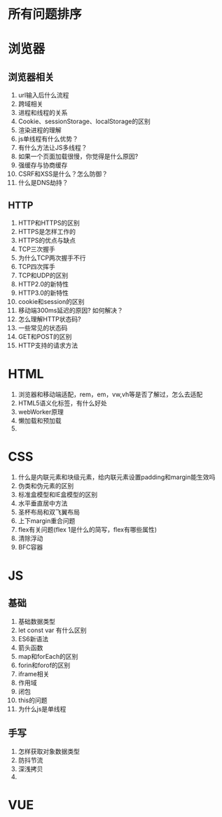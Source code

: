 # 所有问题排序
# 浏览器
## 浏览器相关
1. url输入后什么流程
2. 跨域相关
3. 进程和线程的关系
4. Cookie、sessionStorage、localStorage的区别 
5.  渲染进程的理解
6.  js单线程有什么优势？
7.  有什么方法让JS多线程？ 
8.  如果一个页面加载很慢，你觉得是什么原因?
9.  强缓存与协商缓存
10. CSRF和XSS是什么？怎么防御？
11. 什么是DNS劫持？
## HTTP
1. HTTP和HTTPS的区别
2. HTTPS是怎样工作的
3. HTTPS的优点与缺点
4. TCP三次握手
5. 为什么TCP两次握手不行
6. TCP四次挥手
7. TCP和UDP的区别
8. HTTP2.0的新特性
9. HTTP3.0的新特性
10. cookie和session的区别
11. 移动端300ms延迟的原因? 如何解决？
12. 怎么理解HTTP状态码?
13. 一些常见的状态码
14. GET和POST的区别
15. HTTP支持的请求方法


# HTML
1. 浏览器和移动端适配，rem，em，vw,vh等是否了解过，怎么去适配
2. HTML5语义化标签，有什么好处
3. webWorker原理
4. 懒加载和预加载
5. 
# CSS
1. 什么是内联元素和块级元素，给内联元素设置padding和margin能生效吗
2. 伪类和伪元素的区别
3. 标准盒模型和IE盒模型的区别
4. 水平垂直居中方法
5. 圣杯布局和双飞翼布局
6. 上下margin重合问题
7. flex有关问题(flex 1是什么的简写，flex有哪些属性)
8. 清除浮动
9. BFC容器
# JS
## 基础
1. 基础数据类型
2. let const var 有什么区别
3. ES6新语法
4. 箭头函数
5. map和forEach的区别
6. forin和forof的区别
7. iframe相关
8. 作用域
9. 闭包
10. this的问题
11. 为什么js是单线程

## 手写
1. 怎样获取对象数据类型
2. 防抖节流
3. 深浅拷贝
4. 
# VUE
